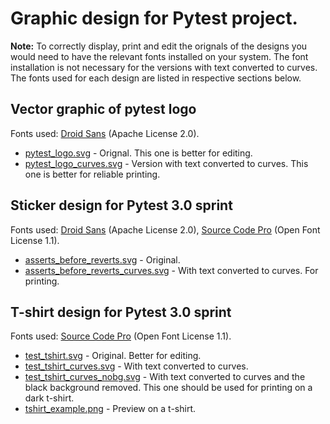 # Graphic design for Pytest project.

__Note:__ To correctly display, print and edit the orignals of the designs you would need to have the relevant fonts installed on your system. The font installation is not necessary for the versions with text converted to curves. The fonts used for each design are listed in respective sections below.

## Vector graphic of pytest logo

Fonts used: [Droid Sans](https://www.google.com/fonts/specimen/Droid+Sans) (Apache License 2.0).

* [pytest_logo.svg](https://github.com/kvas-it/pytest-design/blob/master/pytest_logo.svg)	- Orignal. This one is better for editing.
* [pytest_logo_curves.svg](https://github.com/kvas-it/pytest-design/blob/master/pytest_logo_curves.svg) - Version with text converted to curves. This one is better for reliable printing.

## Sticker design for Pytest 3.0 sprint

Fonts used: [Droid Sans](https://www.google.com/fonts/specimen/Droid+Sans) (Apache License 2.0), [Source Code Pro](https://github.com/adobe-fonts/source-code-pro) (Open Font License 1.1).

* [asserts_before_reverts.svg](https://github.com/kvas-it/pytest-design/blob/master/asserts_before_reverts.svg) - Original.
* [asserts_before_reverts_curves.svg](https://github.com/kvas-it/pytest-design/blob/master/asserts_before_reverts_curves.svg) - With text converted to curves. For printing.

## T-shirt design for Pytest 3.0 sprint

Fonts used: [Source Code Pro](https://github.com/adobe-fonts/source-code-pro) (Open Font License 1.1).

* [test_tshirt.svg](https://github.com/kvas-it/pytest-design/blob/master/test_tshirt.svg)	- Original. Better for editing.
* [test_tshirt_curves.svg](https://github.com/kvas-it/pytest-design/blob/master/test_tshirt_curves.svg) - With text converted to curves.
* [test_tshirt_curves_nobg.svg](https://github.com/kvas-it/pytest-design/blob/master/test_tshirt_curves_nobg.svg) - With text converted to curves and the black background removed. This one should be used for printing on a dark t-shirt.
* [tshirt_example.png](https://github.com/kvas-it/pytest-design/blob/master/tshirt_example.png) - Preview on a t-shirt.
